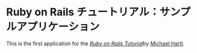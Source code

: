 # Ruby on Rails チュートリアル：サンプルアプリケーション

This is the first application for the [*Ruby on Rails Tutorial*](http://reilstutorial.jp/)by [Michael Hartl](http://michaelhartl.com/).